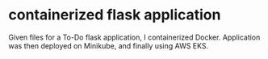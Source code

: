# containerized flask application
  Given files for a To-Do flask application, I containerized Docker. Application was then deployed on Minikube, and finally using AWS EKS.
